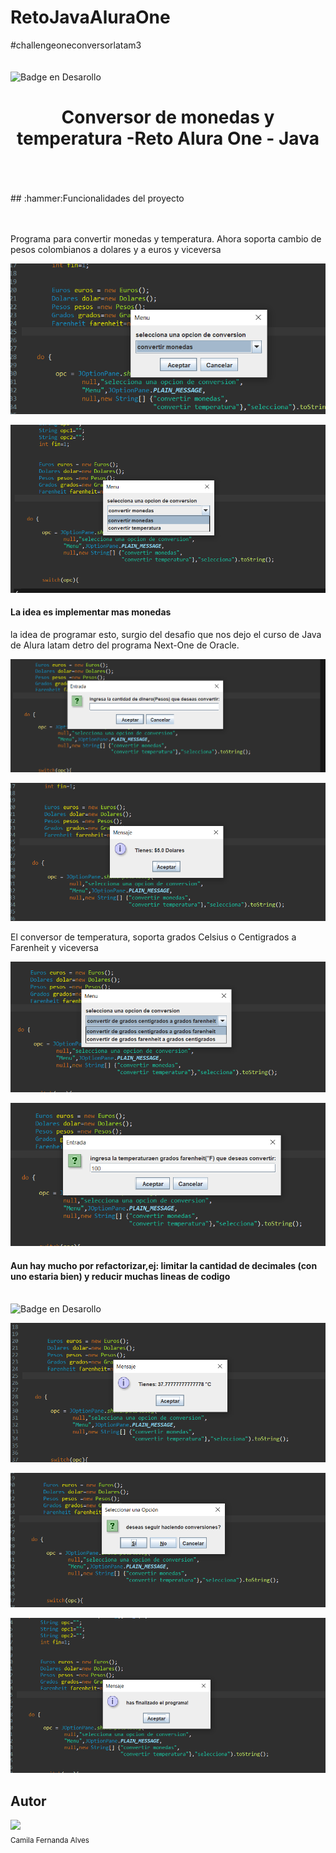 # RetoJavaAluraOne
#challengeoneconversorlatam3
<br></br>
<br>![Badge en Desarollo](https://img.shields.io/badge/STATUS-EN%20DESAROLLO-green)</br>
<h1 align="center"> Conversor de monedas y temperatura -Reto Alura One - Java </h1>
<br>
<br>
<br>
## :hammer:Funcionalidades del proyecto
<br>
<br>
<br>
<p>Programa para convertir monedas y temperatura. Ahora soporta cambio de pesos colombianos a dolares y a euros y viceversa</p>



![Image text](https://github.com/VitoRouseCode/RetoJavaAluraOne/blob/main/img/image/1.png) 





![Image text](https://github.com/VitoRouseCode/RetoJavaAluraOne/blob/main/img/image/2.png)
<h4>La idea es implementar mas monedas</h4>
<p>la idea de programar esto, surgio del desafio que nos dejo el curso de Java de Alura latam detro del programa Next-One de Oracle. </p>



![Image text](https://github.com/VitoRouseCode/RetoJavaAluraOne/blob/main/img/image/3.png)


![Image text](https://github.com/VitoRouseCode/RetoJavaAluraOne/blob/main/img/image/5.png)
<p>El conversor de temperatura, soporta grados Celsius o Centigrados a Farenheit y viceversa</p>



![Image text](https://github.com/VitoRouseCode/RetoJavaAluraOne/blob/main/img/image/7.png)



![Image text](https://github.com/VitoRouseCode/RetoJavaAluraOne/blob/main/img/image/8.png)
<h4>Aun hay mucho por refactorizar,ej: limitar la cantidad de decimales (con uno estaria bien) y reducir muchas lineas de codigo</h4>



<br>![Badge en Desarollo](https://img.shields.io/badge/STATUS-EN%20DESAROLLO-green)</br>



![Image text](https://github.com/VitoRouseCode/RetoJavaAluraOne/blob/main/img/image/9.png)



![Image text](https://github.com/VitoRouseCode/RetoJavaAluraOne/blob/main/img/image/10.png)



![Image text](https://github.com/VitoRouseCode/RetoJavaAluraOne/blob/main/img/image/11.png)


## Autor

<img src="https://avatars.githubusercontent.com/u/108899625?s=400&u=d7b1b23e9e8d0aae62fbe0991e1912a707ac3c5a&v=4" width=130><br><sub>Camila Fernanda Alves</sub>

